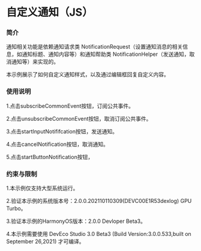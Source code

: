 # 自定义通知（JS）<a name="ZH-CN_TOPIC_0000001080439574"></a>

### 简介

通知相关功能是依赖通知请求类 NotificationRequest（设置通知消息的相关信息，如通知标题、通知内容等）和通知帮助类 NotificationHelper（发送通知，取消通知等）来实现的。

本示例展示了如何自定义通知样式，以及通过编辑框回复自定义内容。

### 使用说明

1.点击subscribeCommonEvent按钮，订阅公共事件。

2.点击unsubscribeCommonEvent按钮，取消订阅公共事件。

3.点击startInputNotififcation按钮，发送通知。

4.点击cancelNotification按钮，取消通知。

5.点击startButtonNotification按钮，

### 约束与限制

1.本示例仅支持大型系统运行。

2.验证本示例的系统版本号：2.0.0.202110110309(DEVC00E1R53dexlog) GPU Turbo。

3.验证本示例的HarmonyOS版本：2.0.0 Devloper Beta3。

4.本示例需要使用 DevEco Studio 3.0 Beta3 (Build Version:3.0.0.533,built on September 26,2021) 才可编译。
